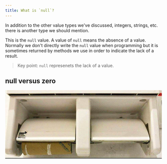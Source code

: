 ```yaml
---
title: What is `null`?
---
```


In addition to the other value types we've discussed, integers, strings, etc.
there is another type we should mention.

This is the `null` value. A value of `null` means the absence of a value.
Normally we don't directly write the `null` value when programming but it is
sometimes returned by methods we use in order to indicate the lack of a result.

> Key point: `null` represenets the lack of a value.

## null versus zero

![null-vs-zero](./assets/null-vs-zero.png)
